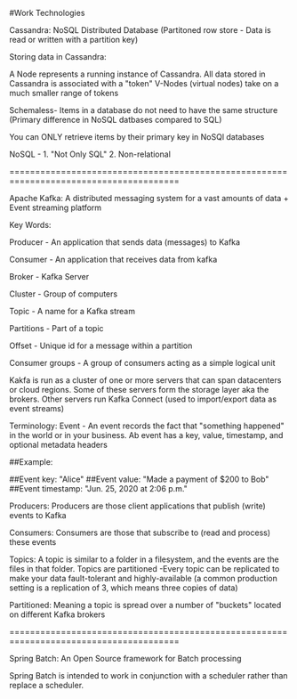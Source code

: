 #Work Technologies

Cassandra: NoSQL Distributed Database
(Partitoned row store - Data is read or written with a partition key)

Storing data in Cassandra: 

A Node represents a running instance of Cassandra. 
All data stored in Cassandra is associated with a "token"
V-Nodes (virtual nodes) take on a much smaller range of tokens

Schemaless- Items in a database do not need to have the same structure (Primary difference in NoSQL datbases compared to SQL)

You can ONLY retrieve items by their primary key in NoSQl databases

NoSQL - 1. "Not Only SQL" 2. Non-relational

=======================================================================================

Apache Kafka: A distributed messaging system for a vast amounts of data + Event streaming platform

Key Words: 

Producer - An application that sends data (messages) to Kafka

Consumer - An application that receives data from kafka 

Broker - Kafka Server

Cluster - Group of computers

Topic - A name for a Kafka stream

Partitions - Part of a topic

Offset - Unique id for a message within a partition 

Consumer groups - A group of consumers acting as a simple logical unit

Kakfa is run as a cluster of one or more servers that can span datacenters or cloud regions.
Some of these servers form the storage layer aka the brokers.
Other servers run Kafka Connect (used to import/export data as event streams)

Terminology:
Event - An event records the fact that "something happened" in the world or in your business. Ab event has a key, value, timestamp, and optional metadata headers

##Example:

##Event key: "Alice"
##Event value: "Made a payment of $200 to Bob"
##Event timestamp: "Jun. 25, 2020 at 2:06 p.m."

Producers: Producers are those client applications that publish (write) events to Kafka

Consumers: Consumers are those that subscribe to (read and process) these events

Topics: A topic is similar to a folder in a filesystem, and the events are the files in that folder. Topics are partitioned
-Every topic can be replicated to make your data fault-tolerant and highly-available (a common production setting is a replication of 3, which means three copies of data)

Partitioned: Meaning a topic is spread over a number of "buckets" located on different Kafka brokers

=======================================================================================

Spring Batch: An Open Source framework for Batch processing

Spring Batch is intended to work in conjunction with a scheduler rather than replace a scheduler.



